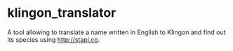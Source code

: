 # klingon_translator
A tool allowing to translate a name written in English to Klingon and find out its species using http://stapi.co.

